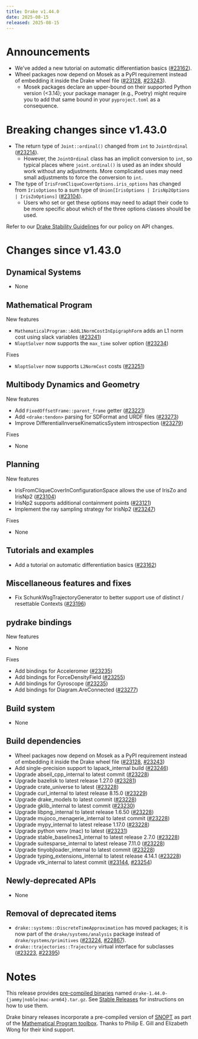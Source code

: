 ```yaml
---
title: Drake v1.44.0
date: 2025-08-15
released: 2025-08-15
---
```


# Announcements

* We've added a new tutorial on automatic differentiation basics ([#23162][_#23162]).
* Wheel packages now depend on Mosek as a PyPI requirement instead of embedding
  it inside the Drake wheel file ([#23128][_#23128], [#23243][_#23243]).
  * Mosek packages declare an upper-bound on their supported Python version
    (<3.14); your package manager (e.g., Poetry) might require you to add
    that same bound in your `pyproject.toml` as a consequence.

# Breaking changes since v1.43.0

* The return type of `Joint::ordinal()` changed from `int` to `JointOrdinal`
  ([#23214][_#23214]).
  * However, the `JointOrdinal` class has an implicit conversion to `int`, so
    typical places where `joint.ordinal()` is used as an index should work
    without any adjustments. More complicated uses may need small adjustments
    to force the conversion to `int`.
* The type of `IrisFromCliqueCoverOptions.iris_options` has changed from
  `IrisOptions` to a sum type of `Union[IrisOptions | IrisNp2Options |
  IrisZoOptions]` ([#23104][_#23104]).
  * Users who set or get these options may need to adapt their code to be more
    specific about which of the three options classes should be used.

Refer to our [Drake Stability Guidelines](/stable.html) for our policy
on API changes.

# Changes since v1.43.0

## Dynamical Systems

<!-- <relnotes for systems go here> -->

* None

## Mathematical Program

<!-- <relnotes for solvers go here> -->

New features

* `MathematicalProgram::AddL1NormCostInEpigraphForm` adds an L1 norm cost using slack variables ([#23241][_#23241])
* `NloptSolver` now supports the `max_time` solver option ([#23234][_#23234])

Fixes

* `NloptSolver` now supports `L2NormCost` costs ([#23251][_#23251])

## Multibody Dynamics and Geometry

<!-- <relnotes for geometry,multibody go here> -->

New features

* Add `FixedOffsetFrame::parent_frame` getter ([#23221][_#23221])
* Add `<drake:tendon>` parsing for SDFormat and URDF files ([#23273][_#23273])
* Improve DifferentialInverseKinematicsSystem introspection ([#23279][_#23279])

Fixes

* None

## Planning

<!-- <relnotes for planning go here> -->

New features

* IrisFromCliqueCoverInConfigurationSpace allows the use of IrisZo and IrisNp2 ([#23104][_#23104])
* IrisNp2 supports additional containment points ([#23121][_#23121])
* Implement the ray sampling strategy for IrisNp2 ([#23247][_#23247])

Fixes

* None

## Tutorials and examples

<!-- <relnotes for examples,tutorials go here> -->

* Add a tutorial on automatic differentiation basics ([#23162][_#23162])

## Miscellaneous features and fixes

<!-- <relnotes for common,math,lcm,lcmtypes,manipulation,perception,visualization go here> -->

* Fix SchunkWsgTrajectoryGenerator to better support use of distinct / resettable Contexts ([#23196][_#23196])

## pydrake bindings

<!-- <relnotes for bindings go here> -->

New features

* None

Fixes

* Add bindings for Acceleromer ([#23235][_#23235])
* Add bindings for ForceDensityField ([#23255][_#23255])
* Add bindings for Gyroscope ([#23235][_#23235])
* Add bindings for Diagram.AreConnected ([#23277][_#23277])

## Build system

<!-- <relnotes for cmake,doc,setup,third_party,tools go here> -->

* None

## Build dependencies

<!-- <relnotes for workspace go here> -->

* Wheel packages now depend on Mosek as a PyPI requirement instead of embedding it inside the Drake wheel file ([#23128][_#23128], [#23243][_#23243])
* Add single-precision support to lapack_internal build ([#23246][_#23246])
* Upgrade abseil_cpp_internal to latest commit ([#23228][_#23228])
* Upgrade bazelisk to latest release 1.27.0 ([#23281][_#23281])
* Upgrade crate_universe to latest ([#23228][_#23228])
* Upgrade curl_internal to latest release 8.15.0 ([#23229][_#23229])
* Upgrade drake_models to latest commit ([#23228][_#23228])
* Upgrade gklib_internal to latest commit ([#23230][_#23230])
* Upgrade libpng_internal to latest release 1.6.50 ([#23228][_#23228])
* Upgrade mujoco_menagerie_internal to latest commit ([#23228][_#23228])
* Upgrade mypy_internal to latest release 1.17.0 ([#23228][_#23228])
* Upgrade python venv (mac) to latest ([#23231][_#23231])
* Upgrade stable_baselines3_internal to latest release 2.7.0 ([#23228][_#23228])
* Upgrade suitesparse_internal to latest release 7.11.0 ([#23228][_#23228])
* Upgrade tinyobjloader_internal to latest commit ([#23228][_#23228])
* Upgrade typing_extensions_internal to latest release 4.14.1 ([#23228][_#23228])
* Upgrade vtk_internal to latest commit ([#23144][_#23144], [#23254][_#23254])

## Newly-deprecated APIs

* None

## Removal of deprecated items

* `drake::systems::DiscreteTimeApproximation` has moved packages; it is now part of the `drake/systems/analysis` package instead of `drake/systems/primitives` ([#23224][_#23224], [#22867][_#22867]).
* `drake::trajectories::Trajectory` virtual interface for subclasses ([#23223][_#23223], [#22395][_#22395])

# Notes

This release provides [pre-compiled binaries](https://github.com/RobotLocomotion/drake/releases/tag/v1.44.0) named
``drake-1.44.0-{jammy|noble|mac-arm64}.tar.gz``. See [Stable Releases](/from_binary.html#stable-releases) for instructions on how to use them.

Drake binary releases incorporate a pre-compiled version of [SNOPT](https://ccom.ucsd.edu/~optimizers/solvers/snopt/) as part of the
[Mathematical Program toolbox](https://drake.mit.edu/doxygen_cxx/group__solvers.html). Thanks to
Philip E. Gill and Elizabeth Wong for their kind support.

<!-- <begin issue links> -->
[_#22395]: https://github.com/RobotLocomotion/drake/pull/22395
[_#22867]: https://github.com/RobotLocomotion/drake/pull/22867
[_#22951]: https://github.com/RobotLocomotion/drake/pull/22951
[_#23104]: https://github.com/RobotLocomotion/drake/pull/23104
[_#23121]: https://github.com/RobotLocomotion/drake/pull/23121
[_#23128]: https://github.com/RobotLocomotion/drake/pull/23128
[_#23144]: https://github.com/RobotLocomotion/drake/pull/23144
[_#23162]: https://github.com/RobotLocomotion/drake/pull/23162
[_#23196]: https://github.com/RobotLocomotion/drake/pull/23196
[_#23214]: https://github.com/RobotLocomotion/drake/pull/23214
[_#23221]: https://github.com/RobotLocomotion/drake/pull/23221
[_#23223]: https://github.com/RobotLocomotion/drake/pull/23223
[_#23224]: https://github.com/RobotLocomotion/drake/pull/23224
[_#23228]: https://github.com/RobotLocomotion/drake/pull/23228
[_#23229]: https://github.com/RobotLocomotion/drake/pull/23229
[_#23230]: https://github.com/RobotLocomotion/drake/pull/23230
[_#23231]: https://github.com/RobotLocomotion/drake/pull/23231
[_#23234]: https://github.com/RobotLocomotion/drake/pull/23234
[_#23235]: https://github.com/RobotLocomotion/drake/pull/23235
[_#23241]: https://github.com/RobotLocomotion/drake/pull/23241
[_#23243]: https://github.com/RobotLocomotion/drake/pull/23243
[_#23246]: https://github.com/RobotLocomotion/drake/pull/23246
[_#23247]: https://github.com/RobotLocomotion/drake/pull/23247
[_#23251]: https://github.com/RobotLocomotion/drake/pull/23251
[_#23254]: https://github.com/RobotLocomotion/drake/pull/23254
[_#23255]: https://github.com/RobotLocomotion/drake/pull/23255
[_#23273]: https://github.com/RobotLocomotion/drake/pull/23273
[_#23277]: https://github.com/RobotLocomotion/drake/pull/23277
[_#23279]: https://github.com/RobotLocomotion/drake/pull/23279
[_#23281]: https://github.com/RobotLocomotion/drake/pull/23281
<!-- <end issue links> -->

<!--
  Current oldest_commit 2a041e59c6bf946cbf5516bb891bbbd7add8c853 (exclusive).
  Current newest_commit c42ecc52288850fad9c171218538eadb201c0b6b (inclusive).
-->
